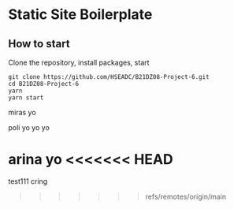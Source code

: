# Static Site Boilerplate

## How to start

Clone the repository, install packages, start

```
git clone https://github.com/HSEADC/B21DZ08-Project-6.git
cd B21DZ08-Project-6
yarn
yarn start
```

miras yo

poli yo yo yo

arina yo
<<<<<<< HEAD
=======

test111
 cring
>>>>>>> refs/remotes/origin/main
